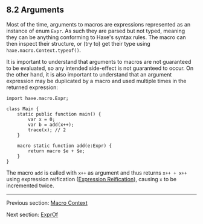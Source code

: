 ## 8.2 Arguments

Most of the time, arguments to macros are expressions represented as an instance of enum `Expr`. As such they are parsed but not typed, meaning they can be anything conforming to Haxe's syntax rules. The macro can then inspect their structure, or (try to) get their type using `haxe.macro.Context.typeof()`.

It is important to understand that arguments to macros are not guaranteed to be evaluated, so any intended side-effect is not guaranteed to occur. On the other hand, it is also important to understand that an argument expression may be duplicated by a macro and used multiple times in the returned expression:

```
import haxe.macro.Expr;

class Main {
	static public function main() {
		var x = 0;
		var b = add(x++);
		trace(x); // 2
	}
	
	macro static function add(e:Expr) {
		return macro $e + $e;
	}
}
```

The macro `add` is called with `x++` as argument and thus returns `x++ + x++` using expression reification ([Expression Reification](https://github.com/Simn/HaxeManual/tree/master/md/manual/8.3.1-Expression_Reification.md)), causing `x` to be incremented twice.

---

Previous section: [Macro Context](https://github.com/Simn/HaxeManual/tree/master/md/manual/8.1-Macro_Context.md)

Next section: [ExprOf](https://github.com/Simn/HaxeManual/tree/master/md/manual/8.2.1-ExprOf.md)